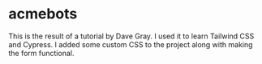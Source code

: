 # acmebots

This is the result of a tutorial by Dave Gray. I used it to learn Tailwind CSS and Cypress. I added some custom CSS to the project along with making the form functional.

